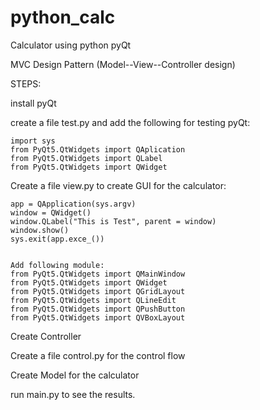 # python_calc

Calculator using python pyQt

MVC Design Pattern (Model--View--Controller design)

STEPS:

install pyQt 

create a file test.py and add the following for testing pyQt:

	import sys
	from PyQt5.QtWidgets import QAplication
	from PyQt5.QtWidgets import QLabel
	from PyQt5.QtWidgets import QWidget
		

Create a file view.py to create GUI for the calculator:

	app = QApplication(sys.argv)
	window = QWidget()
	window.QLabel("This is Test", parent = window)
	window.show()
	sys.exit(app.exce_())
	
	
	Add following module:
	from PyQt5.QtWidgets import QMainWindow
	from PyQt5.QtWidgets import QWidget
	from PyQt5.QtWidgets import QGridLayout
	from PyQt5.QtWidgets import QLineEdit
	from PyQt5.QtWidgets import QPushButton
	from PyQt5.QtWidgets import QVBoxLayout

Create Controller

Create a file control.py for the control flow 

Create Model for the calculator

run main.py to see the results.
	
	
